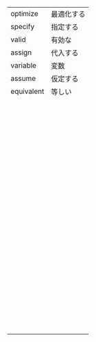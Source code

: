 |            |            |
| ---------- | ---------- |
| optimize   | 最適化する |
| specify    | 指定する   |
| valid      | 有効な     |
| assign     | 代入する   |
| variable   | 変数       |
| assume     | 仮定する   |
| equivalent | 等しい     |
|            |            |
|            |            |
|            |            |
|            |            |
|            |            |
|            |            |
|            |            |
|            |            |
|            |            |
|            |            |
|            |            |
|            |            |
|            |            |
|            |            |
|            |            |
|            |            |
|            |            |
|            |            |
|            |            |
|            |            |
|            |            |
|            |            |
|            |            |
|            |            |
|            |            |
|            |            |
|            |            |
|            |            |
|            |            |
|            |            |
|            |            |
|            |            |
|            |            |
|            |            |
|            |            |
|            |            |
|            |            |
|            |            |
|            |            |
|            |            |
|            |            |
|            |            |
|            |            |
|            |            |
|            |            |
|            |            |
|            |            |
|            |            |
|            |            |
|            |            |
|            |            |
|            |            |
|            |            |
|            |            |
|            |            |
|            |            |
|            |            |
|            |            |
|            |            |
|            |            |
|            |            |
|            |            |
|            |            |
|            |            |
|            |            |
|            |            |
|            |            |
|            |            |
|            |            |
|            |            |
|            |            |
|            |            |
|            |            |
|            |            |
|            |            |
|            |            |
|            |            |
|            |            |
|            |            |
|            |            |
|            |            |
|            |            |
|            |            |
|            |            |
|            |            |
|            |            |
|            |            |
|            |            |
|            |            |
|            |            |
|            |            |
